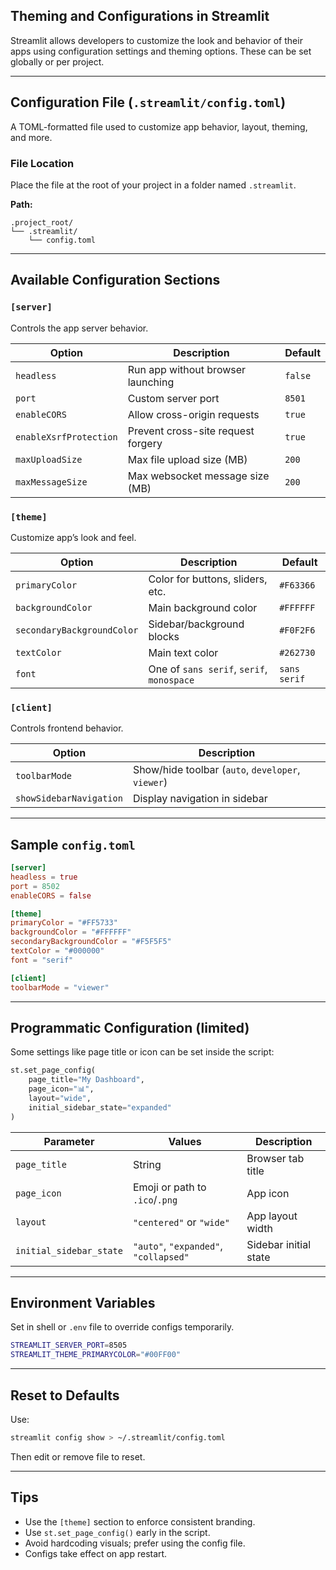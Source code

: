 ## Theming and Configurations in Streamlit

Streamlit allows developers to customize the look and behavior of their apps using configuration settings and theming options. These can be set globally or per project.

---

## Configuration File (`.streamlit/config.toml`)

A TOML-formatted file used to customize app behavior, layout, theming, and more.

### File Location

Place the file at the root of your project in a folder named `.streamlit`.

**Path:**
```
.project_root/
└── .streamlit/
    └── config.toml
```

---

## Available Configuration Sections

### `[server]`
Controls the app server behavior.

| Option               | Description                                | Default           |
|----------------------|--------------------------------------------|-------------------|
| `headless`           | Run app without browser launching          | `false`           |
| `port`               | Custom server port                         | `8501`            |
| `enableCORS`         | Allow cross-origin requests                | `true`            |
| `enableXsrfProtection` | Prevent cross-site request forgery     | `true`            |
| `maxUploadSize`      | Max file upload size (MB)                  | `200`             |
| `maxMessageSize`     | Max websocket message size (MB)            | `200`             |

### `[theme]`
Customize app’s look and feel.

| Option           | Description                          | Default        |
|------------------|--------------------------------------|----------------|
| `primaryColor`   | Color for buttons, sliders, etc.     | `#F63366`      |
| `backgroundColor`| Main background color                | `#FFFFFF`      |
| `secondaryBackgroundColor`| Sidebar/background blocks | `#F0F2F6`      |
| `textColor`      | Main text color                      | `#262730`      |
| `font`           | One of `sans serif`, `serif`, `monospace` | `sans serif` |

### `[client]`
Controls frontend behavior.

| Option               | Description                       |
|----------------------|-----------------------------------|
| `toolbarMode`        | Show/hide toolbar (`auto`, `developer`, `viewer`) |
| `showSidebarNavigation` | Display navigation in sidebar  |

---

## Sample `config.toml`

```toml
[server]
headless = true
port = 8502
enableCORS = false

[theme]
primaryColor = "#FF5733"
backgroundColor = "#FFFFFF"
secondaryBackgroundColor = "#F5F5F5"
textColor = "#000000"
font = "serif"

[client]
toolbarMode = "viewer"
```

---

## Programmatic Configuration (limited)

Some settings like page title or icon can be set inside the script:

```python
st.set_page_config(
    page_title="My Dashboard",
    page_icon="📊",
    layout="wide",
    initial_sidebar_state="expanded"
)
```

| Parameter                | Values                            | Description                                  |
|--------------------------|------------------------------------|----------------------------------------------|
| `page_title`             | String                            | Browser tab title                            |
| `page_icon`              | Emoji or path to `.ico`/`.png`    | App icon                                     |
| `layout`                 | `"centered"` or `"wide"`          | App layout width                             |
| `initial_sidebar_state`  | `"auto"`, `"expanded"`, `"collapsed"` | Sidebar initial state                     |

---

## Environment Variables

Set in shell or `.env` file to override configs temporarily.

```bash
STREAMLIT_SERVER_PORT=8505
STREAMLIT_THEME_PRIMARYCOLOR="#00FF00"
```

---

## Reset to Defaults

Use:
```bash
streamlit config show > ~/.streamlit/config.toml
```

Then edit or remove file to reset.

---

## Tips

- Use the `[theme]` section to enforce consistent branding.
- Use `st.set_page_config()` early in the script.
- Avoid hardcoding visuals; prefer using the config file.
- Configs take effect on app restart.

